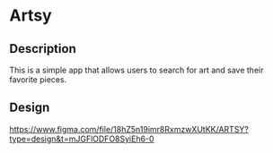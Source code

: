 # Artsy

## Description

This is a simple app that allows users to search for art and save their favorite pieces.

## Design

https://www.figma.com/file/18hZ5n19imr8RxmzwXUtKK/ARTSY?type=design&t=mJGFlODFO8SyiEh6-0
